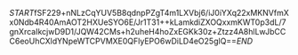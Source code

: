 $START$fSF229+nNLzCqYUV5B8qdnpPZgT4m1LXVbj6/iJ0iYXq22xMKNVfmXx0Ndb4R40AmAOT2HXUeSYO6E/Jr1T31++kLamkdiZXOQxxmKWT0p3dL/7gnXrcaIkcjwD9D1/JQW42CMs+h2uheH4hoZxEGKk30z+Ztzz4A8hlLwJbCCC6eoUhCXldYNpeWTCPVMXE0QFlyEPO6wDiLD4eO25glQ==$END$